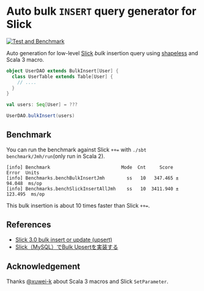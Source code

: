 Auto bulk `INSERT` query generator for Slick
=============================================

[![Test and Benchmark](https://github.com/y-yu/slick-bulk-insert/workflows/CI/badge.svg)](https://github.com/y-yu/slick-bulk-insert/actions/workflows/ci.yml)

Auto generation for low-level [Slick](https://scala-slick.org/) _bulk_ insertion query using [shapeless](https://github.com/milessabin/shapeless) and Scala 3 macro.

```scala
object UserDAO extends BulkInsert[User] {
  class UserTable extends Table[User] {
    // ....
  }
}

val users: Seq[User] = ???

UserDAO.bulkInsert(users)
```

## Benchmark

You can run the benchmark against Slick `++=` with `./sbt benchmark/Jmh/run`(only run in Scala 2).

```
[info] Benchmark                          Mode  Cnt     Score     Error  Units
[info] Benchmarks.benchBulkInsertJmh        ss   10   347.465 ±  94.048  ms/op
[info] Benchmarks.benchSlickInsertAllJmh    ss   10  3411.940 ± 123.495  ms/op
```

This bulk insertion is about 10 times faster than Slick `++=`.

## References

- [Slick 3.0 bulk insert or update (upsert)](https://stackoverflow.com/questions/35001493/slick-3-0-bulk-insert-or-update-upsert)
- [Slick（MySQL）でBulk Upsertを実装する](https://zenn.dev/taketora/articles/7ececc752eee2c)

## Acknowledgement

Thanks [@xuwei-k](https://twitter.com/xuwei_k) about Scala 3 macros and Slick `SetParameter`.   